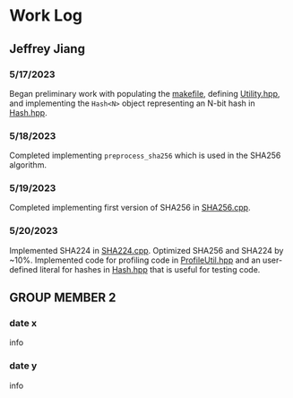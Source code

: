 # Work Log

## Jeffrey Jiang

### 5/17/2023

Began preliminary work with populating the [makefile](./makefile), defining [Utility.hpp](include/Utility.hpp), and implementing the `Hash<N>` object representing an N-bit hash in [Hash.hpp](include/Hash.hpp). 

### 5/18/2023

Completed implementing `preprocess_sha256` which is used in the SHA256 algorithm.

### 5/19/2023

Completed implementing first version of SHA256 in [SHA256.cpp](src/SHA256.cpp).

### 5/20/2023

Implemented SHA224 in [SHA224.cpp](src/SHA224.cpp). Optimized SHA256 and SHA224 by ~10%. Implemented code for profiling code in [ProfileUtil.hpp](include/ProfileUtil.hpp) and an user-defined literal for hashes in [Hash.hpp](include/Hash.hpp) that is useful for testing code.

## GROUP MEMBER 2

### date x

info

### date y

info

